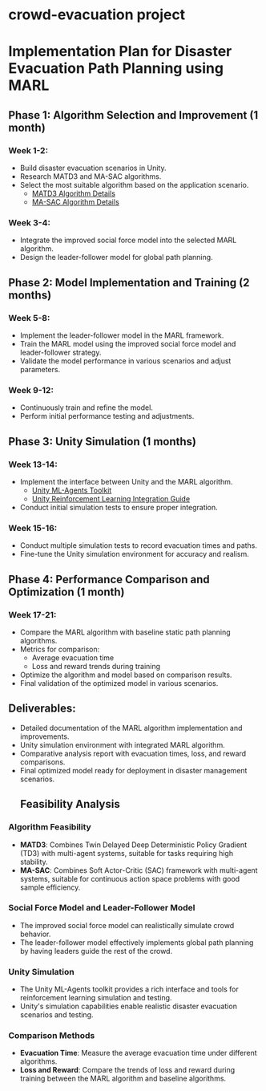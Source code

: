 # crowd-evacuation project

# Implementation Plan for Disaster Evacuation Path Planning using MARL

## Phase 1: Algorithm Selection and Improvement (1 month)

### Week 1-2:
- Build disaster evacuation scenarios in Unity.
- Research MATD3 and MA-SAC algorithms.
- Select the most suitable algorithm based on the application scenario.
  - [MATD3 Algorithm Details](https://docs.agilerl.com/en/latest/api/algorithms/matd3.html)
  - [MA-SAC Algorithm Details](https://github.com/puyuan1996/MARL)

### Week 3-4:
- Integrate the improved social force model into the selected MARL algorithm.
- Design the leader-follower model for global path planning.

## Phase 2: Model Implementation and Training (2 months)

### Week 5-8:
- Implement the leader-follower model in the MARL framework.
- Train the MARL model using the improved social force model and leader-follower strategy.
- Validate the model performance in various scenarios and adjust parameters.

### Week 9-12:
- Continuously train and refine the model.
- Perform initial performance testing and adjustments.

## Phase 3: Unity Simulation (1 months)

### Week 13-14:
- Implement the interface between Unity and the MARL algorithm.
  - [Unity ML-Agents Toolkit](https://github.com/Unity-Technologies/ml-agents)
  - [Unity Reinforcement Learning Integration Guide](https://unity-technologies.github.io/ml-agents/Getting-Started/)
- Conduct initial simulation tests to ensure proper integration.

### Week 15-16:
- Conduct multiple simulation tests to record evacuation times and paths.
- Fine-tune the Unity simulation environment for accuracy and realism.

## Phase 4: Performance Comparison and Optimization (1 month)

### Week 17-21:
- Compare the MARL algorithm with baseline static path planning algorithms.
- Metrics for comparison:
  - Average evacuation time
  - Loss and reward trends during training
- Optimize the algorithm and model based on comparison results.
- Final validation of the optimized model in various scenarios.

## Deliverables:
- Detailed documentation of the MARL algorithm implementation and improvements.
- Unity simulation environment with integrated MARL algorithm.
- Comparative analysis report with evacuation times, loss, and reward comparisons.
- Final optimized model ready for deployment in disaster management scenarios.
  ## Feasibility Analysis

### Algorithm Feasibility
- **MATD3**: Combines Twin Delayed Deep Deterministic Policy Gradient (TD3) with multi-agent systems, suitable for tasks requiring high stability.
- **MA-SAC**: Combines Soft Actor-Critic (SAC) framework with multi-agent systems, suitable for continuous action space problems with good sample efficiency.

### Social Force Model and Leader-Follower Model
- The improved social force model can realistically simulate crowd behavior.
- The leader-follower model effectively implements global path planning by having leaders guide the rest of the crowd.

### Unity Simulation
- The Unity ML-Agents toolkit provides a rich interface and tools for reinforcement learning simulation and testing.
- Unity's simulation capabilities enable realistic disaster evacuation scenarios and testing.

### Comparison Methods
- **Evacuation Time**: Measure the average evacuation time under different algorithms.
- **Loss and Reward**: Compare the trends of loss and reward during training between the MARL algorithm and baseline algorithms.
